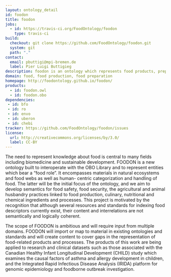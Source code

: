 ```yaml
---
layout: ontology_detail
id: foodon
title: foodon
jobs:
  - id: https://travis-ci.org/FoodOntology/foodon
    type: travis-ci
build:
  checkout: git clone https://github.com/FoodOntology/foodon.git
  system: git
  path: "."
contact:
  email: pbuttigi@mpi-bremen.de
  label: Pier Luigi Buttigieg
description: foodon is an ontology which represents food products, preparation techniques, and production.
domain: food, food production, food preparation
homepage: http://foodontology.github.io/foodon/
products:
  - id: foodon.owl
  - id: foodon.obo
dependencies:
 - id: bfo
 - id: ro
 - id: envo
 - id: uberon
 - id: chebi
tracker: https://github.com/FoodOntology/foodon/issues
license:
  url: http://creativecommons.org/licenses/by/3.0/
  label: CC-BY
---
```


The need to represent knowledge about food is central to many fields including biomedicine and sustainable development. FOODON is a new ontology built to interoperate with the OBO Library and to represent entities which bear a “food role”. It encompasses materials in natural ecosystems and food webs as well as human- centric categorization and handling of food. The latter will be the initial focus of the ontology, and we aim to develop semantics for food safety, food security, the agricultural and animal husbandry practices linked to food production, culinary, nutritional and chemical ingredients and processes. This project is motivated by the recognition that although several resources and standards for indexing food descriptors currently exist, their content and interrelations are not semantically and logically coherent.

The scope of FOODON is ambitious and will require input from multiple domains. FOODON will import or map to material in existing ontologies and standards and will create content to cover gaps in the representation of food-related products and processes. The products of this work are being applied to research and clinical datasets such as those associated with the Canadian Healthy Infant Longitudinal Development (CHILD) study which examines the causal factors of asthma and allergy development in children, and the Integrated Rapid Infectious Disease Analysis (IRIDA) platform for genomic epidemiology and foodborne outbreak investigation.
